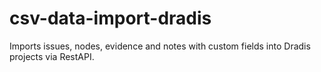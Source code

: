 # csv-data-import-dradis
Imports issues, nodes, evidence and notes with custom fields into Dradis projects via RestAPI.
